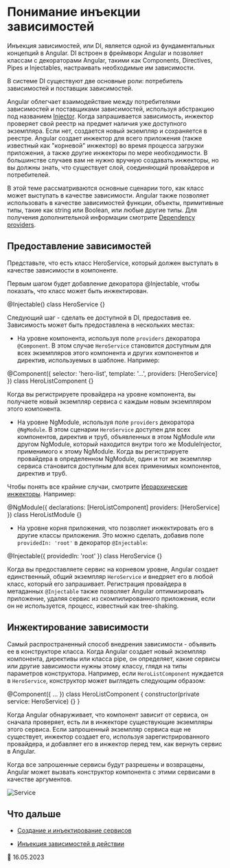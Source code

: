 # Понимание инъекции зависимостей

Инъекция зависимостей, или DI, является одной из фундаментальных концепций в Angular. DI встроен в фреймворк Angular и позволяет классам с декораторами Angular, такими как Components, Directives, Pipes и Injectables, настраивать необходимые им зависимости.

В системе DI существуют две основные роли: потребитель зависимостей и поставщик зависимостей.

Angular облегчает взаимодействие между потребителями зависимостей и поставщиками зависимостей, используя абстракцию под названием [Injector](guide/glossary#injector). Когда запрашивается зависимость, инжектор проверяет свой реестр на предмет наличия уже доступного экземпляра. Если нет, создается новый экземпляр и сохраняется в реестре. Angular создает инжектор для всего приложения (также известный как "корневой" инжектор) во время процесса загрузки приложения, а также другие инжекторы по мере необходимости. В большинстве случаев вам не нужно вручную создавать инжекторы, но вы должны знать, что существует слой, соединяющий провайдеров и потребителей.

В этой теме рассматриваются основные сценарии того, как класс может выступать в качестве зависимости. Angular также позволяет использовать в качестве зависимостей функции, объекты, примитивные типы, такие как string или Boolean, или любые другие типы. Для получения дополнительной информации смотрите [Dependency providers](guide/dependency-injection-providers).

## Предоставление зависимостей

Представьте, что есть класс HeroService, который должен выступать в качестве зависимости в компоненте.

Первым шагом будет добавление декоратора @Injectable, чтобы показать, что класс может быть инжектирован.

<code-example language="typescript">
 @Injectable()
class HeroService {}
</code-example>

Следующий шаг - сделать ее доступной в DI, предоставив ее. Зависимость может быть предоставлена в нескольких местах:

-   На уровне компонента, используя поле `providers` декоратора `@Component`. В этом случае `HeroService` становится доступным для всех экземпляров этого компонента и других компонентов и директив, используемых в шаблоне. Например:

<code-example language="typescript">
 @Component({
  selector: 'hero-list',
  template: '...',
  providers: [HeroService]
})
class HeroListComponent {}
</code-example>

Когда вы регистрируете провайдера на уровне компонента, вы получаете новый экземпляр сервиса с каждым новым экземпляром этого компонента.

-   На уровне NgModule, используя поле `providers` декоратора `@NgModule`. В этом сценарии `HeroService` доступен для всех компонентов, директив и труб, объявленных в этом NgModule или другом NgModule, который находится внутри того же ModuleInjector, применимого к этому NgModule. Когда вы регистрируете провайдера в определенном NgModule, один и тот же экземпляр сервиса становится доступным для всех применимых компонентов, директив и труб.

Чтобы понять все крайние случаи, смотрите [Иерархические инжекторы](guide/hierarchical-dependency-injection). Например:

<code-example language="typescript">
 @NgModule({
  declarations: [HeroListComponent]
  providers: [HeroService]
})
class HeroListModule {}
</code-example>

-   На уровне корня приложения, что позволяет инжектировать его в другие классы приложения. Это можно сделать, добавив поле `providedIn: 'root'` в декоратор `@Injectable`:

<code-example language="typescript">
 @Injectable({
  providedIn: 'root'
})
class HeroService {}
</code-example>

Когда вы предоставляете сервис на корневом уровне, Angular создает единственный, общий экземпляр `HeroService` и внедряет его в любой класс, который его запрашивает. Регистрация провайдера в метаданных `@Injectable` также позволяет Angular оптимизировать приложение, удаляя сервис из скомпилированного приложения, если он не используется, процесс, известный как tree-shaking.

## Инжектирование зависимости

Самый распространенный способ внедрения зависимости - объявить ее в конструкторе класса. Когда Angular создает новый экземпляр компонента, директивы или класса pipe, он определяет, какие сервисы или другие зависимости нужны этому классу, глядя на типы параметров конструктора. Например, если `HeroListComponent` нуждается в `HeroService`, конструктор может выглядеть следующим образом:

<code-example language="typescript">
 @Component({ … })
class HeroListComponent {
  constructor(private service: HeroService) {}
}
</code-example>

Когда Angular обнаруживает, что компонент зависит от сервиса, он сначала проверяет, есть ли в инжекторе существующие экземпляры этого сервиса. Если запрошенный экземпляр сервиса еще не существует, инжектор создает его, используя зарегистрированного провайдера, и добавляет его в инжектор перед тем, как вернуть сервис в Angular.

Когда все запрошенные сервисы будут разрешены и возвращены, Angular может вызвать конструктор компонента с этими сервисами в качестве аргументов.

<div class="lightbox">
   <img src="generated/images/guide/architecture/injector-injects.png" alt="Service" class="left">
</div>

## Что дальше

-   [Создание и инъектирование сервисов](guide/creating-injectable-service)

-   [Инъекция зависимостей в действии](guide/dependency-injection-in-action)

:date: 16.05.2023

